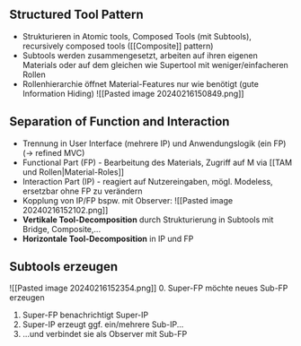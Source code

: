 ## Structured Tool Pattern
- Strukturieren in Atomic tools, Composed Tools (mit Subtools), recursively composed tools ([[Composite]] pattern)
- Subtools werden zusammengesetzt, arbeiten auf ihren eigenen Materials oder auf dem gleichen wie Supertool mit weniger/einfacheren Rollen
- Rollenhierarchie öffnet Material-Features nur wie benötigt (gute Information Hiding)
![[Pasted image 20240216150849.png]]

## Separation of Function and Interaction
- Trennung in User Interface (mehrere IP) und Anwendungslogik (ein FP) (-> refined MVC)
- Functional Part (FP) - Bearbeitung des Materials, Zugriff auf M via [[TAM und Rollen|Material-Roles]]
- Interaction Part (IP) - reagiert auf Nutzereingaben, mögl. Modeless, ersetzbar ohne FP zu verändern
- Kopplung von IP/FP bspw. mit Observer:
![[Pasted image 20240216152102.png]]
- **Vertikale Tool-Decomposition** durch Strukturierung in Subtools mit Bridge, Composite,...
- **Horizontale Tool-Decomposition** in IP und FP

## Subtools erzeugen
![[Pasted image 20240216152354.png]]
0. Super-FP möchte neues Sub-FP erzeugen
1. Super-FP benachrichtigt Super-IP
2. Super-IP erzeugt ggf. ein/mehrere Sub-IP...
3. ...und verbindet sie als Observer mit Sub-FP
